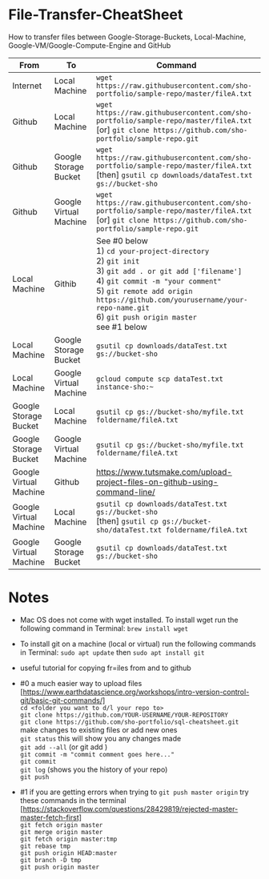 # File-Transfer-CheatSheet
How to transfer files between Google-Storage-Buckets, Local-Machine, Google-VM/Google-Compute-Engine and GitHub

| From                   | To                     | Command
| ---------------------- | ---------------------- | ---------------------------------------------------------------------------------------------------------------- 
| Internet               | Local Machine          | ```wget https://raw.githubusercontent.com/sho-portfolio/sample-repo/master/fileA.txt```    
| Github                 | Local Machine          | ```wget https://raw.githubusercontent.com/sho-portfolio/sample-repo/master/fileA.txt``` <br/> [or] ```git clone https://github.com/sho-portfolio/sample-repo.git```                                                                                                              
| Github                 | Google Storage Bucket  | ```wget https://raw.githubusercontent.com/sho-portfolio/sample-repo/master/fileA.txt``` <br/>[then] ```gsutil cp downloads/dataTest.txt gs://bucket-sho```                                            
| Github                 | Google Virtual Machine | ```wget https://raw.githubusercontent.com/sho-portfolio/sample-repo/master/fileA.txt``` <br/>[or] ```git clone https://github.com/sho-portfolio/sample-repo.git```                    
| Local Machine          | Githib                 | See #0 below <br/> 1) ```cd your-project-directory``` <br/>2) ```git init``` <br/>3) ```git add . or git add ['filename']``` <br/>4) ```git commit -m "your comment"``` <br/> 5) ```git remote add origin https://github.com/yourusername/your-repo-name.git```<br/>6) ```git push origin master```<br/> see #1 below
| Local Machine          | Google Storage Bucket  | ```gsutil cp downloads/dataTest.txt gs://bucket-sho```
| Local Machine          | Google Virtual Machine | ```gcloud compute scp dataTest.txt instance-sho:~```
| Google Storage Bucket  | Local Machine          | ```gsutil cp gs://bucket-sho/myfile.txt foldername/fileA.txt``` 
| Google Storage Bucket  | Google Virtual Machine | ```gsutil cp gs://bucket-sho/myfile.txt foldername/fileA.txt```
| Google Virtual Machine | Github                 | https://www.tutsmake.com/upload-project-files-on-github-using-command-line/
| Google Virtual Machine | Local Machine          | ```gsutil cp downloads/dataTest.txt gs://bucket-sho``` <br/> [then] ```gsutil cp gs://bucket-sho/dataTest.txt foldername/fileA.txt```
| Google Virtual Machine | Google Storage Bucket  | ```gsutil cp downloads/dataTest.txt gs://bucket-sho```


# Notes
* Mac OS does not come with wget installed.  To install wget run the following command in Terminal: ```brew install wget```
* To install git on a machine (local or virtual) run the following commands in Terminal: ```sudo apt update``` then 
```sudo apt install git```
* useful tutorial for copying fr=iles from and to github
* #0 a much easier way to upload files
<br/>[https://www.earthdatascience.org/workshops/intro-version-control-git/basic-git-commands/]
<br/> ```cd <folder you want to d/l your repo to>```
<br/> ```git clone https://github.com/YOUR-USERNAME/YOUR-REPOSITORY```
<br/> ```git clone https://github.com/sho-portfolio/sql-cheatsheet.git```
<br/> make changes to existing files or add new ones
<br/> ```git status``` this will show you any changes made
<br/> ```git add --all``` (or git add <filename>)
<br/> ```git commit -m "commit comment goes here..."```
<br/> ```git commit```
<br/> ```git log``` (shows you the history of your repo)
<br/> ```git push```


* #1 if you are getting errors when trying to ```git push master origin``` try these commands in the terminal
<br/>[https://stackoverflow.com/questions/28429819/rejected-master-master-fetch-first]
<br/>```git fetch origin master```
<br/>```git merge origin master```
<br/>```git fetch origin master:tmp```
<br/>```git rebase tmp```
<br/>```git push origin HEAD:master```
<br/>```git branch -D tmp```
<br/>```git push origin master```
